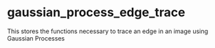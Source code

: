 # gaussian_process_edge_trace
This stores the functions necessary to trace an edge in an image using Gaussian Processes
